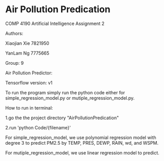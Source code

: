 # Air Pollution Predication

COMP 4190
Artificial Intelligence
Assignment 2

Authors:

Xiaojian Xie 7821950

YanLam Ng 7775665

Group: 9

Air Pollution Predictor:

Tensorflow version: v1

To run the program simply run the python code either for simple_regression_model.py or mutiple_regression_model.py. 

How to run in terminal:

1.go the the project directory "AirPollutionPredication" 

2.run 'python Code/{filename}'

For simple_regression_model, we use polynomial regression model with degree 3 to predict PM2.5 by TEMP, PRES, DEWP, RAIN, wd, and WSPM.

For mutiple_regression_model, we use linear regression model to predict.


